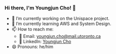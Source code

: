 ### Hi there, I'm Youngjun Cho! 👋

<!--
**youngjuncho729/youngjuncho729** is a ✨ _special_ ✨ repository because its `README.md` (this file) appears on your GitHub profile.

Here are some ideas to get you started:

- 🔭 I’m currently working on ...
- 🌱 I’m currently learning ...
- 👯 I’m looking to collaborate on ...
- 🤔 I’m looking for help with ...
- 💬 Ask me about ...
- 📫 How to reach me: ...
- 😄 Pronouns: ...
- ⚡ Fun fact: ...
-->


- 🔭 I’m currently working on the Unispace project.  
- 🌱 I’m currently learning AWS and System Design.  
- 📫 How to reach me:  
  - 📧 Email: [youngjun.cho@mail.utoronto.ca](mailto:youngjun.cho@mail.utoronto.ca)  
  - 💼 LinkedIn: [Youngjun Cho](https://www.linkedin.com/in/youngjun-cho-4716a7195/)  
- 😄 Pronouns: he/him  

<!--
![Youngjun's GitHub stats](https://github-readme-stats.vercel.app/api?username=youngjuncho729&show_icons=true&theme=radical)
-->
